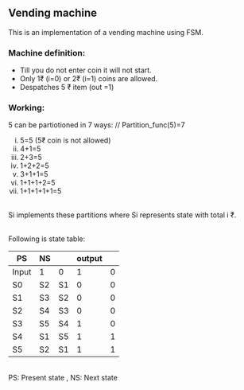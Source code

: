 <h2> Vending machine </h2>
This is an implementation of a vending machine using FSM.
<h3>Machine definition:</h3>
<ul>
  <li>Till you do not enter coin it will not start.</li>
  <li> Only 1₹ (i=0) or 2₹ (i=1) coins are allowed.</li>
  <li>Despatches 5 ₹ item (out =1)</li>
  </ul>
<h3><b>Working:</b></h3>
<p>5 can be partiotioned in 7 ways: // Partition_func(5)=7
<ol type="i">
  <li> 5=5 (5₹ coin is not allowed)</li>
  <li> 4+1=5</li>
  <li> 2+3=5</li>
  <li> 1+2+2=5</li>
  <li> 3+1+1=5</li>
  <li> 1+1+1+2=5</li>
  <li> 1+1+1+1+1=5</li>
</ol>
</br>Si implements these partitions where Si represents state with total i ₹.</p>
<p></br>Following is state table:

| PS    | NS |    | output |   |
|-------|----|----|--------|---|
| Input | 1  | 0  | 1      | 0 |
| S0    | S2 | S1 | 0      | 0 |
| S1    | S3 | S2 | 0      | 0 |
| S2    | S4 | S3 | 0      | 0 |
| S3    | S5 | S4 | 1      | 0 |
| S4    | S1 | S5 | 1      | 1 |
| S5    | S2 | S1 | 1      | 1 |

</br> PS: Present state , NS: Next state </p>
